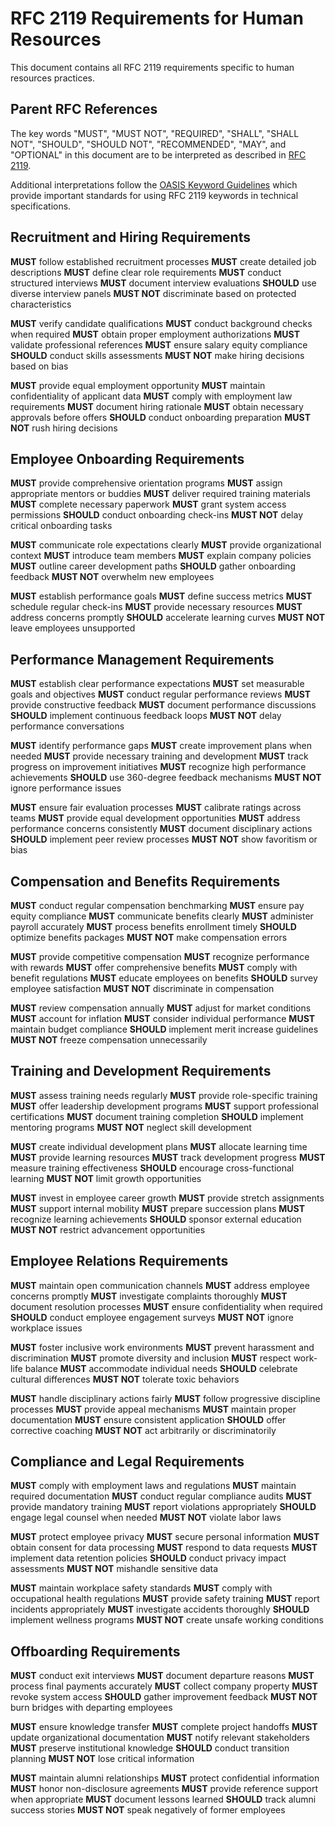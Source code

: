 # RFC 2119 Requirements for Human Resources

This document contains all RFC 2119 requirements specific to human resources practices.

## Parent RFC References

The key words "MUST", "MUST NOT", "REQUIRED", "SHALL", "SHALL NOT", "SHOULD", "SHOULD NOT", "RECOMMENDED", "MAY", and "OPTIONAL" in this document are to be interpreted as described in [RFC 2119](https://tools.ietf.org/html/rfc2119).

Additional interpretations follow the [OASIS Keyword Guidelines](https://www.oasis-open.org/policies-guidelines/keyword-guidelines/) which provide important standards for using RFC 2119 keywords in technical specifications.

## Recruitment and Hiring Requirements

**MUST** follow established recruitment processes
**MUST** create detailed job descriptions
**MUST** define clear role requirements
**MUST** conduct structured interviews
**MUST** document interview evaluations
**SHOULD** use diverse interview panels
**MUST NOT** discriminate based on protected characteristics

**MUST** verify candidate qualifications
**MUST** conduct background checks when required
**MUST** obtain proper employment authorizations
**MUST** validate professional references
**MUST** ensure salary equity compliance
**SHOULD** conduct skills assessments
**MUST NOT** make hiring decisions based on bias

**MUST** provide equal employment opportunity
**MUST** maintain confidentiality of applicant data
**MUST** comply with employment law requirements
**MUST** document hiring rationale
**MUST** obtain necessary approvals before offers
**SHOULD** conduct onboarding preparation
**MUST NOT** rush hiring decisions

## Employee Onboarding Requirements

**MUST** provide comprehensive orientation programs
**MUST** assign appropriate mentors or buddies
**MUST** deliver required training materials
**MUST** complete necessary paperwork
**MUST** grant system access permissions
**SHOULD** conduct onboarding check-ins
**MUST NOT** delay critical onboarding tasks

**MUST** communicate role expectations clearly
**MUST** provide organizational context
**MUST** introduce team members
**MUST** explain company policies
**MUST** outline career development paths
**SHOULD** gather onboarding feedback
**MUST NOT** overwhelm new employees

**MUST** establish performance goals
**MUST** define success metrics
**MUST** schedule regular check-ins
**MUST** provide necessary resources
**MUST** address concerns promptly
**SHOULD** accelerate learning curves
**MUST NOT** leave employees unsupported

## Performance Management Requirements

**MUST** establish clear performance expectations
**MUST** set measurable goals and objectives
**MUST** conduct regular performance reviews
**MUST** provide constructive feedback
**MUST** document performance discussions
**SHOULD** implement continuous feedback loops
**MUST NOT** delay performance conversations

**MUST** identify performance gaps
**MUST** create improvement plans when needed
**MUST** provide necessary training and development
**MUST** track progress on improvement initiatives
**MUST** recognize high performance achievements
**SHOULD** use 360-degree feedback mechanisms
**MUST NOT** ignore performance issues

**MUST** ensure fair evaluation processes
**MUST** calibrate ratings across teams
**MUST** provide equal development opportunities
**MUST** address performance concerns consistently
**MUST** document disciplinary actions
**SHOULD** implement peer review processes
**MUST NOT** show favoritism or bias

## Compensation and Benefits Requirements

**MUST** conduct regular compensation benchmarking
**MUST** ensure pay equity compliance
**MUST** communicate benefits clearly
**MUST** administer payroll accurately
**MUST** process benefits enrollment timely
**SHOULD** optimize benefits packages
**MUST NOT** make compensation errors

**MUST** provide competitive compensation
**MUST** recognize performance with rewards
**MUST** offer comprehensive benefits
**MUST** comply with benefit regulations
**MUST** educate employees on benefits
**SHOULD** survey employee satisfaction
**MUST NOT** discriminate in compensation

**MUST** review compensation annually
**MUST** adjust for market conditions
**MUST** account for inflation
**MUST** consider individual performance
**MUST** maintain budget compliance
**SHOULD** implement merit increase guidelines
**MUST NOT** freeze compensation unnecessarily

## Training and Development Requirements

**MUST** assess training needs regularly
**MUST** provide role-specific training
**MUST** offer leadership development programs
**MUST** support professional certifications
**MUST** document training completion
**SHOULD** implement mentoring programs
**MUST NOT** neglect skill development

**MUST** create individual development plans
**MUST** allocate learning time
**MUST** provide learning resources
**MUST** track development progress
**MUST** measure training effectiveness
**SHOULD** encourage cross-functional learning
**MUST NOT** limit growth opportunities

**MUST** invest in employee career growth
**MUST** provide stretch assignments
**MUST** support internal mobility
**MUST** prepare succession plans
**MUST** recognize learning achievements
**SHOULD** sponsor external education
**MUST NOT** restrict advancement opportunities

## Employee Relations Requirements

**MUST** maintain open communication channels
**MUST** address employee concerns promptly
**MUST** investigate complaints thoroughly
**MUST** document resolution processes
**MUST** ensure confidentiality when required
**SHOULD** conduct employee engagement surveys
**MUST NOT** ignore workplace issues

**MUST** foster inclusive work environments
**MUST** prevent harassment and discrimination
**MUST** promote diversity and inclusion
**MUST** respect work-life balance
**MUST** accommodate individual needs
**SHOULD** celebrate cultural differences
**MUST NOT** tolerate toxic behaviors

**MUST** handle disciplinary actions fairly
**MUST** follow progressive discipline processes
**MUST** provide appeal mechanisms
**MUST** maintain proper documentation
**MUST** ensure consistent application
**SHOULD** offer corrective coaching
**MUST NOT** act arbitrarily or discriminatorily

## Compliance and Legal Requirements

**MUST** comply with employment laws and regulations
**MUST** maintain required documentation
**MUST** conduct regular compliance audits
**MUST** provide mandatory training
**MUST** report violations appropriately
**SHOULD** engage legal counsel when needed
**MUST NOT** violate labor laws

**MUST** protect employee privacy
**MUST** secure personal information
**MUST** obtain consent for data processing
**MUST** respond to data requests
**MUST** implement data retention policies
**SHOULD** conduct privacy impact assessments
**MUST NOT** mishandle sensitive data

**MUST** maintain workplace safety standards
**MUST** comply with occupational health regulations
**MUST** provide safety training
**MUST** report incidents appropriately
**MUST** investigate accidents thoroughly
**SHOULD** implement wellness programs
**MUST NOT** create unsafe working conditions

## Offboarding Requirements

**MUST** conduct exit interviews
**MUST** document departure reasons
**MUST** process final payments accurately
**MUST** collect company property
**MUST** revoke system access
**SHOULD** gather improvement feedback
**MUST NOT** burn bridges with departing employees

**MUST** ensure knowledge transfer
**MUST** complete project handoffs
**MUST** update organizational documentation
**MUST** notify relevant stakeholders
**MUST** preserve institutional knowledge
**SHOULD** conduct transition planning
**MUST NOT** lose critical information

**MUST** maintain alumni relationships
**MUST** protect confidential information
**MUST** honor non-disclosure agreements
**MUST** provide reference support when appropriate
**MUST** document lessons learned
**SHOULD** track alumni success stories
**MUST NOT** speak negatively of former employees